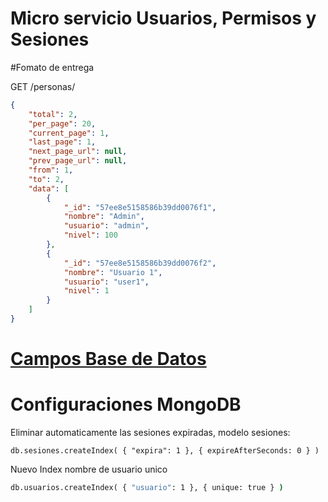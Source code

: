 # Micro servicio Usuarios, Permisos y Sesiones

#Fomato de entrega

GET /personas/

```json
{
    "total": 2,
    "per_page": 20,
    "current_page": 1,
    "last_page": 1,
    "next_page_url": null,
    "prev_page_url": null,
    "from": 1,
    "to": 2,
    "data": [
        {
            "_id": "57ee8e5158586b39dd0076f1",
            "nombre": "Admin",
            "usuario": "admin",
            "nivel": 100
        },
        {
            "_id": "57ee8e5158586b39dd0076f2",
            "nombre": "Usuario 1",
            "usuario": "user1",
            "nivel": 1
        }
    ]
}
```

# [Campos Base de Datos](doc/db.md)

# Configuraciones MongoDB

Eliminar automaticamente las sesiones expiradas, modelo sesiones:
```
db.sesiones.createIndex( { "expira": 1 }, { expireAfterSeconds: 0 } )
```

Nuevo Index nombre de usuario unico
```cmd
db.usuarios.createIndex( { "usuario": 1 }, { unique: true } )
```